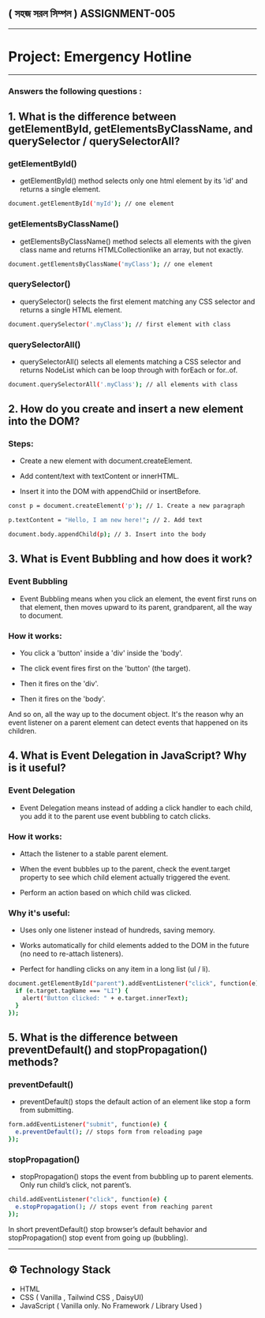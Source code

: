 ## ( সহজ সরল সিম্পল ) ASSIGNMENT-005

---

# Project: Emergency Hotline

---

### Answers the following questions :

## 1. What is the difference between **getElementById, getElementsByClassName, and querySelector / querySelectorAll**?

### getElementById()

- getElementById() method selects only one html element by its 'id' and returns a single element.

```bash
document.getElementById('myId'); // one element
```

### getElementsByClassName()

- getElementsByClassName() method selects all elements with the given class name and returns HTMLCollectionlike an array, but not exactly.

```bash
document.getElementsByClassName('myClass'); // one element
```

### querySelector()

- querySelector() selects the first element matching any CSS selector and returns a single HTML element.

```bash
document.querySelector('.myClass'); // first element with class
```

### querySelectorAll()

- querySelectorAll() selects all elements matching a CSS selector and returns NodeList which can be loop through with forEach or for..of.

```bash
document.querySelectorAll('.myClass'); // all elements with class
```

## 2. How do you **create and insert a new element into the DOM**?

### Steps:

- Create a new element with document.createElement.

- Add content/text with textContent or innerHTML.

- Insert it into the DOM with appendChild or insertBefore.

```bash
const p = document.createElement('p'); // 1. Create a new paragraph

p.textContent = "Hello, I am new here!"; // 2. Add text

document.body.appendChild(p); // 3. Insert into the body
```

## 3. What is **Event Bubbling** and how does it work?

### Event Bubbling

- Event Bubbling means when you click an element, the event first runs on that element, then moves upward to its parent, grandparent, all the way to document.

### How it works:

- You click a 'button' inside a 'div' inside the 'body'.

- The click event fires first on the 'button' (the target).

- Then it fires on the 'div'.

- Then it fires on the 'body'.

And so on, all the way up to the document object. It's the reason why an event listener on a parent element can detect events that happened on its children.

## 4. What is **Event Delegation** in JavaScript? Why is it useful?

### Event Delegation

- Event Delegation means instead of adding a click handler to each child, you add it to the parent use event bubbling to catch clicks.

### How it works:

- Attach the listener to a stable parent element.

- When the event bubbles up to the parent, check the event.target property to see which child element actually triggered the event.

- Perform an action based on which child was clicked.

### Why it's useful:

- Uses only one listener instead of hundreds, saving memory.

- Works automatically for child elements added to the DOM in the future (no need to re-attach listeners).

- Perfect for handling clicks on any item in a long list (ul / li).

```bash
document.getElementById("parent").addEventListener("click", function(e) {
  if (e.target.tagName === "LI") {
    alert("Button clicked: " + e.target.innerText);
  }
});

```

## 5. What is the difference between **preventDefault() and stopPropagation()** methods?

### preventDefault()

- preventDefault() stops the default action of an element like stop a form from submitting.

```bash
form.addEventListener("submit", function(e) {
  e.preventDefault(); // stops form from reloading page
});

```

### stopPropagation()

- stopPropagation() stops the event from bubbling up to parent elements. Only run child’s click, not parent’s.

```bash
child.addEventListener("click", function(e) {
  e.stopPropagation(); // stops event from reaching parent
});

```

In short preventDefault() stop browser’s default behavior and stopPropagation() stop event from going up (bubbling).

---

## ⚙️ Technology Stack

- HTML
- CSS ( Vanilla , Tailwind CSS , DaisyUI)
- JavaScript ( Vanilla only. No Framework / Library Used )
